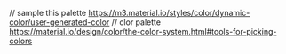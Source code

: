 
// sample this palette
https://m3.material.io/styles/color/dynamic-color/user-generated-color
// clor palette
https://material.io/design/color/the-color-system.html#tools-for-picking-colors